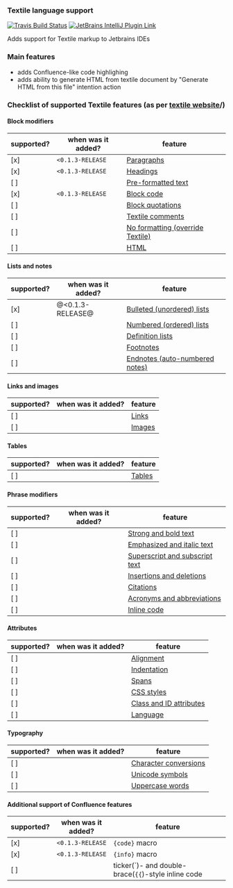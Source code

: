 ### Textile language support

[![Travis Build Status](https://travis-ci.com/stasmihailov/intellij-textile.svg?branch=master)](https://travis-ci.com/github/stasmihailov/intellij-textile)
[![JetBrains IntelliJ Plugin Link](https://img.shields.io/jetbrains/plugin/d/com.potniype4kin.intellij-textile)](https://plugins.jetbrains.com/plugin/14204)

Adds support for Textile markup to Jetbrains IDEs

### Main features
* adds Confluence-like code highlighing
* adds ability to generate HTML from textile document by "Generate HTML from this file" intention action

### Checklist of supported Textile features (as per [textile website](https://textile-lang.com)/)

#### Block modifiers
| supported? | when was it added? | feature |
| --- | --- | --- |
| [x] | `<0.1.3-RELEASE` | [Paragraphs](https://textile-lang.com/doc/paragraphs) |
| [x] | `<0.1.3-RELEASE` | [Headings](https://textile-lang.com/doc/headings) |
| [ ] | | [Pre-formatted text](https://textile-lang.com/doc/pre-formatted-text) |
| [x] | `<0.1.3-RELEASE` | [Block code](https://textile-lang.com/doc/block-code) |
| [ ] | | [Block quotations](https://textile-lang.com/doc/block-quotations) |
| [ ] | | [Textile comments](https://textile-lang.com/doc/textile-comments) |
| [ ] | | [No formatting (override Textile)](https://textile-lang.com/doc/no-textile-processing) |
| [ ] | | [HTML](https://textile-lang.com/doc/html) |

#### Lists and notes
| supported? | when was it added? | feature |
| --- | --- | --- |
| [x] | @<0.1.3-RELEASE@ | [Bulleted (unordered) lists](https://textile-lang.com/doc/bulleted-unordered-lists) |
| [ ] | | [Numbered (ordered) lists](https://textile-lang.com/doc/numbered-ordered-lists) |
| [ ] | | [Definition lists](https://textile-lang.com/doc/definition-lists) |
| [ ] | | [Footnotes](https://textile-lang.com/doc/footnotes) |
| [ ] | | [Endnotes (auto-numbered notes)](https://textile-lang.com/doc/auto-numbered-notes) |

#### Links and images
| supported? | when was it added? | feature |
| --- | --- | --- |
| [ ] | | [Links](https://textile-lang.com/doc/links) |
| [ ] | | [Images](https://textile-lang.com/doc/images) |

#### Tables
| supported? | when was it added? | feature |
| --- | --- | --- |
| [ ] | | [Tables](https://textile-lang.com/doc/tables) |

#### Phrase modifiers
| supported? | when was it added? | feature |
| --- | --- | --- |
| [ ] | | [Strong and bold text](https://textile-lang.com/doc/strong-and-bold-text) |
| [ ] | | [Emphasized and italic text](https://textile-lang.com/doc/emphasized-and-italic-text) |
| [ ] | | [Superscript and subscript text](https://textile-lang.com/doc/subscript-and-superscript-text) |
| [ ] | | [Insertions and deletions](https://textile-lang.com/doc/insertions-and-deletions) |
| [ ] | | [Citations](https://textile-lang.com/doc/citations) |
| [ ] | | [Acronyms and abbreviations](https://textile-lang.com/doc/acronyms-abbreviations) |
| [ ] | | [Inline code](https://textile-lang.com/doc/inline-code) |

#### Attributes
| supported? | when was it added? | feature |
| --- | --- | --- |
| [ ] | | [Alignment](https://textile-lang.com/doc/text-alignment) |
| [ ] | | [Indentation](https://textile-lang.com/doc/indentation) |
| [ ] | | [Spans](https://textile-lang.com/doc/spans) |
| [ ] | | [CSS styles](https://textile-lang.com/doc/css-styles) |
| [ ] | | [Class and ID attributes](https://textile-lang.com/doc/classes-and-ids) |
| [ ] | | [Language](https://textile-lang.com/doc/language) |

#### Typography
| supported? | when was it added? | feature |
| --- | --- | --- |
| [ ] | | [Character conversions](https://textile-lang.com/doc/special-characters) |
| [ ] | | [Unicode symbols](https://textile-lang.com/doc/unicode-symbols) |
| [ ] | | [Uppercase words](https://textile-lang.com/doc/uppercase-words) |

#### Additional support of Confluence features
| supported? | when was it added? | feature |
| --- | --- | --- |
| [x] | `<0.1.3-RELEASE` | `{code}` macro |
| [x] | `<0.1.3-RELEASE` | `{info}` macro |
| [ ] | | ticker(\`)- and double-brace(`{{`)-style inline code |
